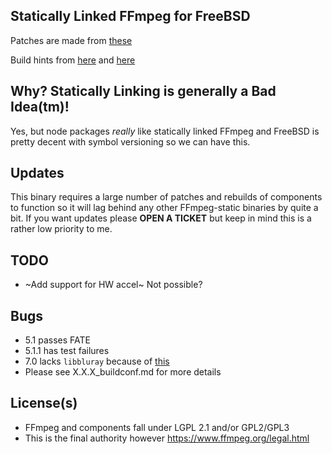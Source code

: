 ## Statically Linked FFmpeg for FreeBSD

Patches are made from [these](https://www.freshports.org/multimedia/ffmpeg/)

Build hints from [here](https://github.com/zimbatm/ffmpeg-static) and [here](https://github.com/markus-perl/ffmpeg-build-script)

## Why? Statically Linking is generally a Bad Idea(tm)!
Yes, but node packages *really* like statically linked FFmpeg and FreeBSD is pretty decent with symbol versioning so we can have this.

## Updates

This binary requires a large number of patches and rebuilds of components to function so it will lag behind any other FFmpeg-static binaries by quite a bit. 
If you want updates please **OPEN A TICKET** but keep in mind this is a rather low priority to me.

## TODO

 - ~Add support for HW accel~ Not possible?
 
## Bugs

 - 5.1 passes FATE
 - 5.1.1 has test failures
 - 7.0 lacks `libbluray` because of [this](https://code.videolan.org/videolan/libbluray/-/issues/43)
 - Please see X.X.X_buildconf.md for more details

## License(s)

 - FFmpeg and components fall under LGPL 2.1 and/or GPL2/GPL3
 - This is the final authority however https://www.ffmpeg.org/legal.html
